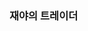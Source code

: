### 재야의 트레이더

<!--
- 👋 Hi, I’m @Reclusive-Trader
- 👀 I’m interested in ...
- 🌱 I’m currently learning ...
- 💞️ I’m looking to collaborate on ...
- 📫 How to reach me ...
-->

<!---
Reclusive-Trader/Reclusive-Trader is a ✨ special ✨ repository because its `README.md` (this file) appears on your GitHub profile.
You can click the Preview link to take a look at your changes.
--->

